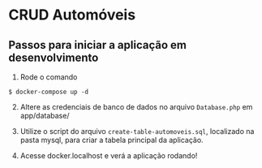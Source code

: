 # CRUD Automóveis 

## Passos para iniciar a aplicação em desenvolvimento
1. Rode o comando
```
$ docker-compose up -d
```
2. Altere as credenciais de banco de dados no arquivo `Database.php` em app/database/

3. Utilize o script do arquivo `create-table-automoveis.sql`, localizado na pasta mysql, para criar a tabela principal da aplicação.

4. Acesse docker.localhost e verá a aplicação rodando! 
